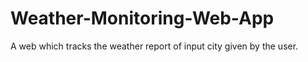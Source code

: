 # Weather-Monitoring-Web-App
A web which tracks the weather report of input city given by the user.

